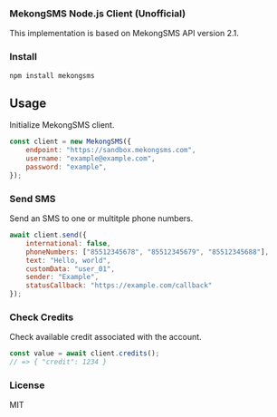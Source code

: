 ### MekongSMS Node.js Client (Unofficial)

This implementation is based on MekongSMS API version 2.1.

### Install

```shell
npm install mekongsms
```

## Usage

Initialize MekongSMS client.

```javascript
const client = new MekongSMS({
	endpoint: "https://sandbox.mekongsms.com",
	username: "example@example.com",
	password: "example",
});
```

### Send SMS

Send an SMS to one or multitple phone numbers.

```javascript
await client.send({
	international: false,
	phoneNumbers: ["85512345678", "85512345679", "85512345688"],
	text: "Hello, world",
	customData: "user_01",
	sender: "Example",
	statusCallback: "https://example.com/callback"
});
```

### Check Credits

Check available credit associated with the account. 

```javascript
const value = await client.credits();
// => { "credit": 1234 }
```


### License

MIT
